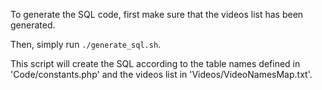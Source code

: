 To generate the SQL code, first make sure that the videos list has been generated.

Then, simply run `./generate_sql.sh`.

This script will create the SQL according to the table names defined in 'Code/constants.php' and the videos list in 'Videos/VideoNamesMap.txt'.